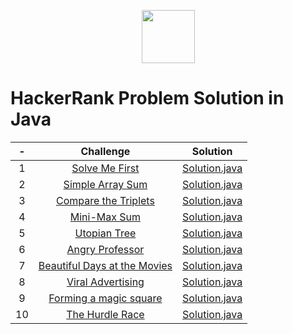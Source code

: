 <p align="center">
    <a href="https://www.hackerrank.com/">
        <img height=85 src="https://d3keuzeb2crhkn.cloudfront.net/hackerrank/assets/styleguide/logo_wordmark-f5c5eb61ab0a154c3ed9eda24d0b9e31.svg">
    </a>    
    <br/><h1>HackerRank Problem Solution in Java</h1>
</p>



| - |                                                          Challenge                                                         | Solution |
|:---:|:--------------------------------------------------------------------------------------------------------------------------:|:------:|
|  1  | [Solve Me First](https://www.hackerrank.com/challenges/solve-me-first/problem) | [Solution.java](https://github.com/darkheart101/HackerRank-Java-ProblemSolving/blob/master/1.SolveMeFirst/Solution.java) |
|  2  | [Simple Array Sum](https://www.hackerrank.com/challenges/simple-array-sum/problem) | [Solution.java](https://github.com/darkheart101/HackerRank-Java-ProblemSolving/blob/master/2.SimpleArraySum/Solution.java) |
|  3  | [Compare the Triplets](https://www.hackerrank.com/challenges/compare-the-triplets/problem) | [Solution.java](https://github.com/darkheart101/HackerRank-Java-ProblemSolving/blob/master/3.CompareTheTriplets/Solution.java) |
|  4  | [Mini-Max Sum](https://www.hackerrank.com/challenges/mini-max-sum/problem) | [Solution.java](https://github.com/darkheart101/HackerRank-Java-ProblemSolving/blob/master/4.MiniMaxSum/Solution.java) |
|  5  | [Utopian Tree](https://www.hackerrank.com/challenges/utopian-tree/problem) | [Solution.java](https://github.com/darkheart101/HackerRank-Java-ProblemSolving/blob/master/5.UtopianTree/Solution.java) |
|  6  | [Angry Professor](https://www.hackerrank.com/challenges/angry-professor/problem) | [Solution.java](https://github.com/darkheart101/HackerRank-Java-ProblemSolving/blob/master/6.AngryProfessor/Solution.java) |
|  7  | [Beautiful Days at the Movies](https://www.hackerrank.com/challenges/beautiful-days-at-the-movies/problem) | [Solution.java](https://github.com/darkheart101/HackerRank-Java-ProblemSolving/blob/master/7.BeautifulDaysAtTheMovies/Solution.java) |
|  8  | [Viral Advertising](https://www.hackerrank.com/challenges/strange-advertising/problem) | [Solution.java](https://github.com/darkheart101/HackerRank-Java-ProblemSolving/blob/master/8.ViralAdvertising/Solution.java) |
|  9  | [Forming a magic square](https://www.hackerrank.com/challenges/magic-square-forming/problem) | [Solution.java](https://github.com/darkheart101/HackerRank-Java-ProblemSolving/blob/master/9.FormingAMagicSquare/Solution.java) |
|  10  | [The Hurdle Race](https://www.hackerrank.com/challenges/the-hurdle-race/problem) | [Solution.java](https://github.com/darkheart101/HackerRank-Java-ProblemSolving/blob/master/10.TheHurdleRace/Solution.java) |









